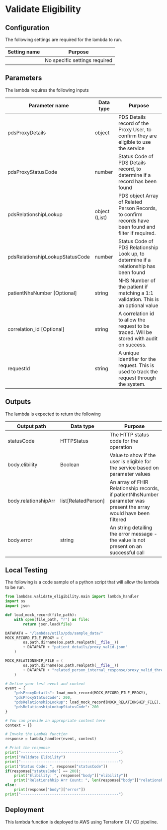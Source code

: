 # Validate Eligibility

## Configuration

The following settings are required for the lambda to run.

| Setting name | Purpose                       |
| ------------ | ----------------------------- |
|              | No specific settings required |

## Parameters

The lambda requires the following inputs

| Parameter name                  | Data type     | Purpose                                                                                                |
| ------------------------------- | ------------- | ------------------------------------------------------------------------------------------------------ |
| pdsProxyDetails                 | object        | PDS Details record of the Proxy User, to confirm they are eligible to use the service                  |
| pdsProxyStatusCode              | number        | Status Code of PDS Details record, to determine if a record has been found                             |
| pdsRelationshipLookup           | object (List) | PDS object Array of Related Person Records, to confirm records have been found and filter if required. |
| pdsRelationshipLookupStatusCode | number        | Status Code of PDS Relationship Look up, to determine if a relationship has been found                 |
| patientNhsNumber [Optional]     | string        | NHS Number of the patient if matching a 1:1 validation. This is an optional value                      |
| correlation_id [Optional]       | string        | A correlation id to allow the request to be traced.  Will be stored with audit on success.             |
| requestId                       | string        | A unique identifier for the request. This is used to track the request through the system.             |

## Outputs

The lambda is expected to return the following

| Output path          | Data type           | Purpose                                                                                                             |
| -------------------- | ------------------- | ------------------------------------------------------------------------------------------------------------------- |
| statusCode           | HTTPStatus          | The HTTP status code for the operation                                                                              |
| body.elibility       | Boolean             | Value to show if the user is eligible for the service based on parameter values                                     |
| body.relationshipArr | list[RelatedPerson] | An array of FHIR Relationship records, if patientNhsNumber parameter was present the array would have been filtered |
| body.error           | string              | An string detailing the error message - the value is not present on an successful call                              |

## Local Testing

The following is a code sample of a python script that will allow the lambda to be run.

```python
from lambdas.validate_eligibility.main import lambda_handler
import os
import json

def load_mock_record(file_path):
    with open(file_path, "r") as file:
        return json.load(file)

DATAPATH = "/lambdas/utils/pds/sample_data/"
MOCK_RECORD_FILE_PROXY = (
        os.path.dirname(os.path.realpath(__file__))
        + DATAPATH + "patient_details/proxy_valid.json"
    )

MOCK_RELATIONSHIP_FILE = (
        os.path.dirname(os.path.realpath(__file__))
        + DATAPATH + "related_person_internal_response/proxy_valid_three_children.json"
    )

# Define your test event and context
event = {
    "pdsProxyDetails": load_mock_record(MOCK_RECORD_FILE_PROXY),
    "pdsProxyStatusCode": 200,
    "pdsRelationshipLookup": load_mock_record(MOCK_RELATIONSHIP_FILE),
    "pdsRelationshipLookupStatusCode": 200
}

# You can provide an appropriate context here
context = {}

# Invoke the Lambda function
response = lambda_handler(event, context)

# Print the response
print("--------------------------------------------")
print("Validate Elibility")
print("--------------------------------------------")
print("Status Code: ", response["statusCode"])
if(response["statusCode"] == 200):
    print("Elibility: ", response["body"]["elibility"])
    print("Relationshhip Arr Count: ", len(response["body"]["relationshipArr"]))
else:
    print(response["body"]["error"])
print("--------------------------------------------")
```

## Deployment

This lambda function is deployed to AWS using Terraform CI / CD pipeline.
